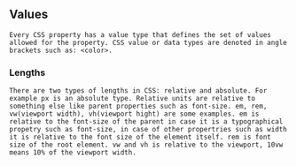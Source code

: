 <link rel="stylesheet" href="css-values-and-units.css" type="text/css">

## Values
    Every CSS property has a value type that defines the set of values allowed for the property. CSS value or data types are denoted in angle brackets such as: <color>.

### Lengths
    There are two types of lengths in CSS: relative and absolute. For example px is an absolute type. Relative units are relative to something else like parent properties such as font-size. em, rem, vw(viewport width), vh(viewport hight) are some examples. em is relative to the font-size of the parent in case it is a typographical propetry such as font-size, in case of other propertries such as width it is relative to the font size of the element itself. rem is font size of the root element. vw and vh is relative to the viewport, 10vw means 10% of the viewport width. 
